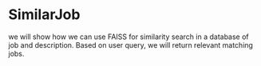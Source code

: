 # SimilarJob
we will show how we can use FAISS for similarity search in a database of job and description. Based on user query, we will return relevant matching jobs.
